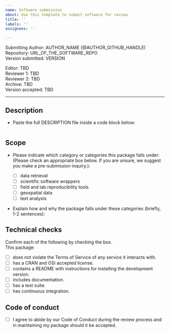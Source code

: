 ```yaml
---
name: Software submission
about: Use this template to submit software for review
title: ''
labels: ''
assignees: ''

---
```


Submitting Author: <!--author-name-->AUTHOR_NAME<!--end-author-name--> (<!--author-handle-->@AUTHOR_GITHUB_HANDLE<!--end-author-handle-->)  
Repository: <!--target-repository-->URL_OF_THE_SOFTWARE_REPO<!--end-target-repository-->  
Version submitted: <!--version-submitted-->VERSION<!--end-version-submitted--> 

  
Editor: <!--editor-->TBD<!--end-editor-->  
Reviewer 1: <!--reviewer-1-->TBD<!--end-reviewer-1-->  
Reviewer 2: <!--reviewer-2-->TBD<!--end-reviewer-2-->  
Archive: <!--archive-->TBD<!--end-archive-->  
Version accepted: <!--version-->TBD<!--end-version-->  

---

## Description 

-   Paste the full DESCRIPTION file inside a code block below:

```

```


## Scope 

- Please indicate which category or categories this package falls under: (Please check an appropriate box below. If you are unsure, we suggest you make a pre-submission inquiry.):

	- [ ] data retrieval
	- [ ] scientific software wrappers
	- [ ] field and lab reproducibility tools
	- [ ] geospatial data
	- [ ] text analysis
	
- Explain how and why the package falls under these categories (briefly, 1-2 sentences):

## Technical checks

Confirm each of the following by checking the box.  
This package:

- [ ] does not violate the Terms of Service of any service it interacts with. 
- [ ] has a CRAN and OSI accepted license.
- [ ] contains a README with instructions for installing the development version.
- [ ] includes documentation.
- [ ] has a test suite.
- [ ] has continuous integration.

## Code of conduct

- [ ] I agree to abide by our Code of Conduct during the review process and in maintaining my package should it be accepted.
